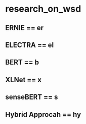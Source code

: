 # research_on_wsd

## ERNIE == er
## ELECTRA == el
## BERT == b
## XLNet == x
## senseBERT == s
## Hybrid Approcah == hy
